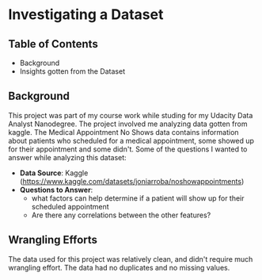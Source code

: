 # Investigating a Dataset

## Table of Contents
- Background
- Insights gotten from the Dataset

## Background
This project was part of my course work while studing for my Udacity Data Analyst Nanodegree. The project involved me analyzing data gotten from kaggle. The Medical Appointment No Shows data contains information about patients who scheduled for a medical appointment, some showed up for their appointment and some didn't.
Some of the questions I wanted to answer while analyzing this dataset:
- **Data Source**: Kaggle (https://www.kaggle.com/datasets/joniarroba/noshowappointments)
- **Questions to Answer**: 
    - what factors can help determine if a patient will show up for their scheduled appointment
    - Are there any correlations between the other features?

## Wrangling Efforts
The data used for this project was relatively clean, and didn't require much wrangling effort. The data had no duplicates and no missing values.

